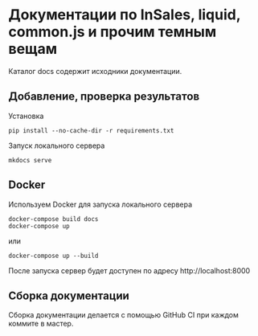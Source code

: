 # Документации по InSales, liquid, common.js и прочим темным вещам

Каталог docs содержит исходники документации.

## Добавление, проверка результатов

Установка

```
pip install --no-cache-dir -r requirements.txt
```

Запуск локального сервера

`mkdocs serve`

## Docker

Используем Docker для запуска локального сервера

```
docker-compose build docs
docker-compose up
```

или

```
docker-compose up --build
```

После запуска сервер будет доступен по адресу http://localhost:8000

## Сборка документации

Сборка документации делается с помощью GitHub CI при каждом коммите в мастер.
